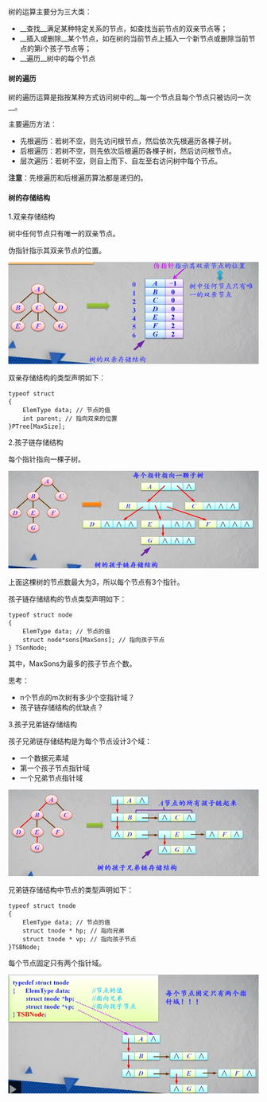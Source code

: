 树的运算主要分为三大类：

* __查找__满足某种特定关系的节点，如查找当前节点的双亲节点等；
* __插入或删除__某个节点，如在树的当前节点上插入一个新节点或删除当前节点的第i个孩子节点等；
* __遍历__树中的每个节点



#### 树的遍历

树的遍历运算是指按某种方式访问树中的__每一个节点且每个节点只被访问一次__。

主要遍历方法：

* 先根遍历：若树不空，则先访问根节点，然后依次先根遍历各棵子树。
* 后根遍历：若树不空，则先依次后根遍历各棵子树，然后访问根节点。
* 层次遍历：若树不空，则自上而下、自左至右访问树中每个节点。

__注意__：先根遍历和后根遍历算法都是递归的。

#### 树的存储结构

1.双亲存储结构

树中任何节点只有唯一的双亲节点。

伪指针指示其双亲节点的位置。

![树的双亲存储结构](../../img/201901172045.png)

双亲存储结构的类型声明如下：

```
typeof struct
{
    ElemType data; // 节点的值
    int parent; // 指向双亲的位置
}PTree[MaxSize];
```

2.孩子链存储结构

每个指针指向一棵子树。

![孩子链存储结构](../../img/201901172051.png)

上面这棵树的节点数最大为3，所以每个节点有3个指针。

孩子链存储结构的节点类型声明如下：

```
typeof struct node
{
    ElemType data; // 节点的值
    struct node*sons[MaxSons]; // 指向孩子节点
} TSonNode;
```

其中，MaxSons为最多的孩子节点个数。

思考：

* n个节点的m次树有多少个空指针域？
* 孩子链存储结构的优缺点？

3.孩子兄弟链存储结构

孩子兄弟链存储结构是为每个节点设计3个域：

* 一个数据元素域
* 第一个孩子节点指针域
* 一个兄弟节点指针域

![孩子链存储结构](../../img/201901172058.png)

兄弟链存储结构中节点的类型声明如下：

```
typeof struct tnode
{
    ElemType data; // 节点的值
    struct tnode * hp; // 指向兄弟
    struct tnode * vp; // 指向孩子节点
}TSBNode;
```

每个节点固定只有两个指针域。

![兄弟链存储结构](../../img/201901172139.png)


